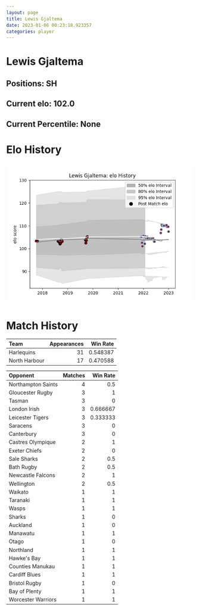 ```yaml
---  
layout: page  
title: Lewis Gjaltema  
date: 2023-01-06 00:23:18.923357  
categories: player  
---
```

# Lewis Gjaltema

## Positions: SH

## Current elo: 102.0

## Current Percentile: None

# Elo History


![elo history](history_LewisGjaltema.png)
# Match History


| Team          |   Appearances |   Win Rate |
|:--------------|--------------:|-----------:|
| Harlequins    |            31 |   0.548387 |
| North Harbour |            17 |   0.470588 |

| Opponent           |   Matches |   Win Rate |
|:-------------------|----------:|-----------:|
| Northampton Saints |         4 |   0.5      |
| Gloucester Rugby   |         3 |   1        |
| Tasman             |         3 |   0        |
| London Irish       |         3 |   0.666667 |
| Leicester Tigers   |         3 |   0.333333 |
| Saracens           |         3 |   0        |
| Canterbury         |         3 |   0        |
| Castres Olympique  |         2 |   1        |
| Exeter Chiefs      |         2 |   0        |
| Sale Sharks        |         2 |   0.5      |
| Bath Rugby         |         2 |   0.5      |
| Newcastle Falcons  |         2 |   1        |
| Wellington         |         2 |   0.5      |
| Waikato            |         1 |   1        |
| Taranaki           |         1 |   1        |
| Wasps              |         1 |   1        |
| Sharks             |         1 |   0        |
| Auckland           |         1 |   0        |
| Manawatu           |         1 |   1        |
| Otago              |         1 |   0        |
| Northland          |         1 |   1        |
| Hawke's Bay        |         1 |   1        |
| Counties Manukau   |         1 |   1        |
| Cardiff Blues      |         1 |   1        |
| Bristol Rugby      |         1 |   0        |
| Bay of Plenty      |         1 |   1        |
| Worcester Warriors |         1 |   1        |